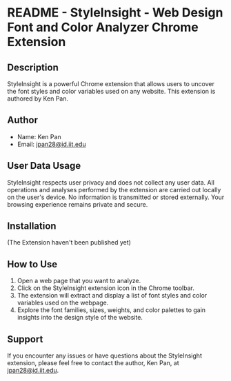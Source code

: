 # README - StyleInsight - Web Design Font and Color Analyzer Chrome Extension

## Description

StyleInsight is a powerful Chrome extension that allows users to uncover the font styles and color variables used on any website. This extension is authored by Ken Pan.

## Author

- Name: Ken Pan
- Email: [jpan28@id.iit.edu](mailto:jpan28@id.iit.edu)

## User Data Usage

StyleInsight respects user privacy and does not collect any user data. All operations and analyses performed by the extension are carried out locally on the user's device. No information is transmitted or stored externally. Your browsing experience remains private and secure.

## Installation
(The Extension haven't been published yet)

## How to Use

1. Open a web page that you want to analyze.
2. Click on the StyleInsight extension icon in the Chrome toolbar.
3. The extension will extract and display a list of font styles and color variables used on the webpage.
4. Explore the font families, sizes, weights, and color palettes to gain insights into the design style of the website.

## Support

If you encounter any issues or have questions about the StyleInsight extension, please feel free to contact the author, Ken Pan, at [jpan28@id.iit.edu](mailto:jpan28@id.iit.edu).
